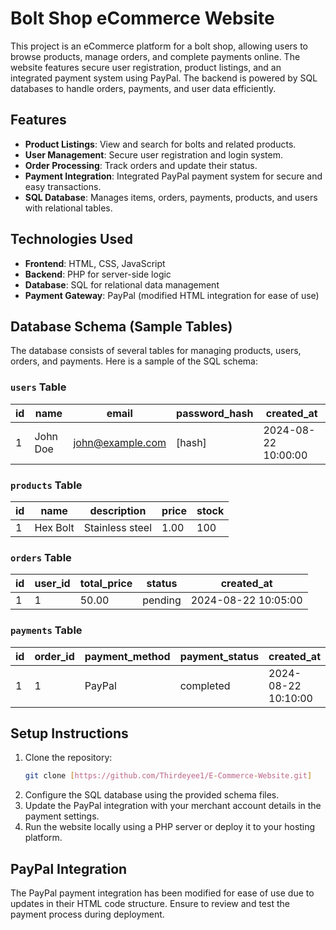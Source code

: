 # Bolt Shop eCommerce Website

This project is an eCommerce platform for a bolt shop, allowing users to browse products, manage orders, and complete payments online. The website features secure user registration, product listings, and an integrated payment system using PayPal. The backend is powered by SQL databases to handle orders, payments, and user data efficiently.

## Features

- **Product Listings**: View and search for bolts and related products.
- **User Management**: Secure user registration and login system.
- **Order Processing**: Track orders and update their status.
- **Payment Integration**: Integrated PayPal payment system for secure and easy transactions.
- **SQL Database**: Manages items, orders, payments, products, and users with relational tables.

## Technologies Used

- **Frontend**: HTML, CSS, JavaScript
- **Backend**: PHP for server-side logic
- **Database**: SQL for relational data management
- **Payment Gateway**: PayPal (modified HTML integration for ease of use)
  
## Database Schema (Sample Tables)

The database consists of several tables for managing products, users, orders, and payments. Here is a sample of the SQL schema:

### `users` Table
| id | name       | email          | password_hash | created_at          |
|----|------------|----------------|---------------|---------------------|
| 1  | John Doe   | john@example.com | [hash]        | 2024-08-22 10:00:00 |

### `products` Table
| id  | name        | description   | price | stock |
|-----|-------------|---------------|-------|-------|
| 1   | Hex Bolt    | Stainless steel | 1.00  | 100   |

### `orders` Table
| id  | user_id | total_price | status  | created_at          |
|-----|---------|-------------|---------|---------------------|
| 1   | 1       | 50.00       | pending | 2024-08-22 10:05:00 |

### `payments` Table
| id  | order_id | payment_method | payment_status | created_at          |
|-----|----------|----------------|----------------|---------------------|
| 1   | 1        | PayPal         | completed      | 2024-08-22 10:10:00 |

## Setup Instructions

1. Clone the repository:
   ```bash
   git clone [https://github.com/Thirdeyee1/E-Commerce-Website.git]
   ```
2. Configure the SQL database using the provided schema files.
3. Update the PayPal integration with your merchant account details in the payment settings.
4. Run the website locally using a PHP server or deploy it to your hosting platform.

## PayPal Integration

The PayPal payment integration has been modified for ease of use due to updates in their HTML code structure. Ensure to review and test the payment process during deployment.
